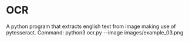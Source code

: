 # OCR
A python program that extracts english text from image making use of pytesseract.
Command:
    python3 ocr.py --image images/example_03.png
